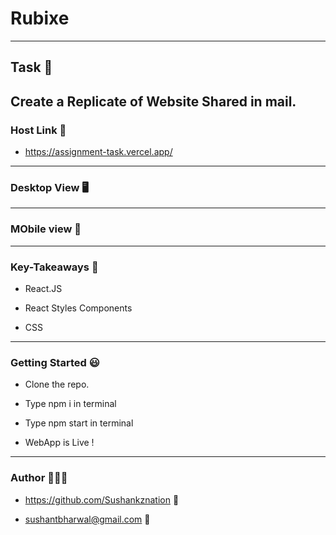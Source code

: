 # Rubixe
----
## Task 📑
Create a Replicate of Website Shared in mail.
----
### Host Link 🔗
- https://assignment-task.vercel.app/

---
### Desktop View 🖥
----
### MObile view 📱
---

### Key-Takeaways 🔑

- React.JS

- React Styles Components

- CSS

---

### Getting Started 😃

- Clone the repo.

- Type npm i in terminal

- Type npm start in terminal

- WebApp is Live !

----

### Author 👨🏼‍🎓

- https://github.com/Sushankznation 📩

- sushantbharwal@gmail.com 📧

